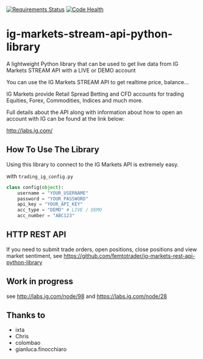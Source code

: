 [![Requirements Status](https://requires.io/github/femtotrader/ig-markets-stream-api-python-library/requirements.svg?branch=master)](https://requires.io/github/femtotrader/ig-markets-stream-api-python-library/requirements/?branch=master)
[![Code Health](https://landscape.io/github/femtotrader/ig-markets-stream-api-python-library/master/landscape.svg?style=flat)](https://landscape.io/github/femtotrader/ig-markets-stream-api-python-library/master)

ig-markets-stream-api-python-library
====================================

A lightweight Python library that can be used to get live data from IG Markets STREAM API with a LIVE or DEMO account

You can use the IG Markets STREAM API to get realtime price, balance...

IG Markets provide Retail Spread Betting and CFD accounts for trading Equities, Forex, Commodities, Indices and much more.

Full details about the API along with information about how to open an account with IG can be found at the link below:

http://labs.ig.com/

How To Use The Library
----------------------

Using this library to connect to the IG Markets API is extremely easy.

with `trading_ig_config.py`

```python
class config(object):
    username = "YOUR_USERNAME"
    password = "YOUR_PASSWORD"
    api_key = "YOUR_API_KEY"
    acc_type = "DEMO" # LIVE / DEMO
    acc_number = "ABC123"
```


HTTP REST API
-------------
If you need to submit trade orders, open positions, close positions and view market sentiment,
see https://github.com/femtotrader/ig-markets-rest-api-python-library


Work in progress
----------------
see http://labs.ig.com/node/98 and https://labs.ig.com/node/28

Thanks to
---------
 - ixta
 - Chris
 - colombao
 - gianluca.finocchiaro